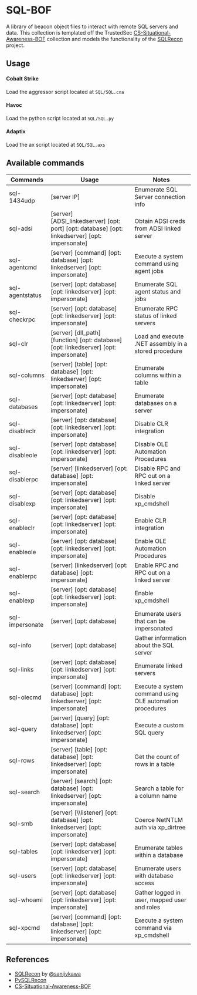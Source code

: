 # SQL-BOF
A library of beacon object files to interact with remote SQL servers and data. This collection is templated off the TrustedSec [CS-Situational-Awareness-BOF](https://github.com/trustedsec/CS-Situational-Awareness-BOF) collection and models the functionality of the [SQLRecon](https://github.com/skahwah/SQLRecon) project.

## Usage
#### Cobalt Strike
Load the aggressor script located at `SQL/SQL.cna`

#### Havoc
Load the python script located at `SQL/SQL.py`

#### Adaptix
Load the ax script located at `SQL/SQL.axs`

## Available commands
|Commands|Usage|Notes|
|--------|-----|-----|
|sql-1434udp|[server IP] |Enumerate SQL Server connection info |
|sql-adsi|[server] [ADSI_linkedserver] [opt: port] [opt: database] [opt: linkedserver] [opt: impersonate] |Obtain ADSI creds from ADSI linked server |
|sql-agentcmd |[server] [command] [opt: database] [opt: linkedserver] [opt: impersonate] |Execute a system command using agent jobs |
|sql-agentstatus |[server] [opt: database] [opt: linkedserver] [opt: impersonate] |Enumerate SQL agent status and jobs |
|sql-checkrpc |[server] [opt: database] [opt: linkedserver] [opt: impersonate] |Enumerate RPC status of linked servers |
|sql-clr |[server] [dll_path] [function] [opt: database] [opt: linkedserver] [opt: impersonate] |Load and execute .NET assembly in a stored procedure |
|sql-columns |[server] [table] [opt: database] [opt: linkedserver] [opt: impersonate] |Enumerate columns within a table |
|sql-databases |[server] [opt: database] [opt: linkedserver] [opt: impersonate] |Enumerate databases on a server|
|sql-disableclr |[server] [opt: database] [opt: linkedserver] [opt: impersonate] |Disable CLR integration |
|sql-disableole |[server] [opt: database] [opt: linkedserver] [opt: impersonate] |Disable OLE Automation Procedures |
|sql-disablerpc |[server] [linkedserver] [opt: database] [opt: impersonate] |Disable RPC and RPC out on a linked server |
|sql-disablexp |[server] [opt: database] [opt: linkedserver] [opt: impersonate] |Disable xp_cmdshell |
|sql-enableclr |[server] [opt: database] [opt: linkedserver] [opt: impersonate] |Enable CLR integration |
|sql-enableole |[server] [opt: database] [opt: linkedserver] [opt: impersonate] |Enable OLE Automation Procedures |
|sql-enablerpc |[server] [linkedserver] [opt: database] [opt: impersonate] |Enable RPC and RPC out on a linked server |
|sql-enablexp |[server] [opt: database] [opt: linkedserver] [opt: impersonate] |Enable xp_cmdshell |
|sql-impersonate |[server] [opt: database] |Enumerate users that can be impersonated |
|sql-info |[server] [opt: database] |Gather information about the SQL server |
|sql-links |[server] [opt: database] [opt: linkedserver] [opt: impersonate] |Enumerate linked servers |
|sql-olecmd |[server] [command] [opt: database] [opt: linkedserver] [opt: impersonate] |Execute a system command using OLE automation procedures |
|sql-query |[server] [query] [opt: database] [opt: linkedserver] [opt: impersonate] |Execute a custom SQL query |
|sql-rows |[server] [table] [opt: database] [opt: linkedserver] [opt: impersonate] |Get the count of rows in a table |
|sql-search |[server] [search] [opt: database] [opt: linkedserver] [opt: impersonate] |Search a table for a column name |
|sql-smb |[server] [\\\\listener] [opt: database] [opt: linkedserver] [opt: impersonate] |Coerce NetNTLM auth via xp_dirtree |
|sql-tables |[server] [opt: database] [opt: linkedserver] [opt: impersonate] |Enumerate tables within a database |
|sql-users |[server] [opt: database] [opt: linkedserver] [opt: impersonate] |Enumerate users with database access |
|sql-whoami |[server] [opt: database] [opt: linkedserver] [opt: impersonate] |Gather logged in user, mapped user and roles |
|sql-xpcmd |[server] [command] [opt: database] [opt: linkedserver] [opt: impersonate] |Execute a system command via xp_cmdshell |

## References
- [SQLRecon](https://github.com/skahwah/SQLRecon) by [@sanjivkawa](https://twitter.com/sanjivkawa)
- [PySQLRecon](https://github.com/Tw1sm/PySQLRecon)
- [CS-Situational-Awareness-BOF](https://github.com/trustedsec/CS-Situational-Awareness-BOF)
